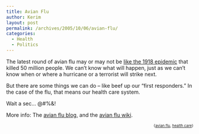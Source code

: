 ```yaml
---
title: Avian Flu
author: Kerim
layout: post
permalink: /archives/2005/10/06/avian-flu/
categories:
  - Health
  - Politics
---
```

The latest round of avian flu may or may not be <a href="http://www.nytimes.com/2005/10/05/health/05cnd-flu.html?ex=1286164800&#038;en=ddad5286b8c894a5&#038;ei=5090&#038;partner=rssuserland&#038;emc=rss" onclick="_gaq.push(['_trackEvent', 'outbound-article', 'http://www.nytimes.com/2005/10/05/health/05cnd-flu.html?ex=1286164800&en=ddad5286b8c894a5&ei=5090&partner=rssuserland&emc=rss', 'like the 1918 epidemic']);" >like the 1918 epidemic</a> that killed 50 million people. We can&#8217;t know what will happen, just as we can&#8217;t know when or where a hurricane or a terrorist will strike next.

But there are some things we can do &#8211; like beef up our &#8220;first responders.&#8221; In the case of the flu, that means our health care system.

Wait a sec&#8230; @#%&!

More info: The <a href="http://avianflu.typepad.com/avianflu/" onclick="_gaq.push(['_trackEvent', 'outbound-article', 'http://avianflu.typepad.com/avianflu/', 'avian flu blog']);" >avian flu blog</a>, and the <a href="http://www.fluwikie.com/" onclick="_gaq.push(['_trackEvent', 'outbound-article', 'http://www.fluwikie.com/', 'avian flu wiki']);" >avian flu wiki</a>.  
<!-- technorati tags start -->

<div style="text-align:right;">
  <span style="font-size:x-small;">{<a href="http://www.technorati.com/tag/avian flu" onclick="_gaq.push(['_trackEvent', 'outbound-article', 'http://www.technorati.com/tag/avian flu', 'avian flu']);"  rel="tag">avian flu</a>, <a href="http://www.technorati.com/tag/health care" onclick="_gaq.push(['_trackEvent', 'outbound-article', 'http://www.technorati.com/tag/health care', 'health care']);"  rel="tag">health care</a>}</span>


<!-- technorati tags end -->

